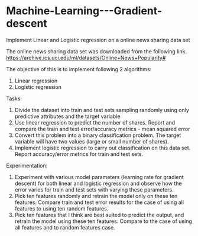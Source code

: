 # Machine-Learning---Gradient-descent
Implement Linear and Logistic regression on a online news sharing data set

The online news sharing data set was downloaded from the following link.
https://archive.ics.uci.edu/ml/datasets/Online+News+Popularity#

The objective of this is to implement following 2 algorithms:
1. Linear regression
2. Logistic regression

Tasks:
1. Divide the dataset into train and test sets sampling randomly using only predictive attributes and the target variable
2. Use linear regression to predict the number of shares. Report and compare the train and test error/accuracy metrics - mean squared error
3. Convert this problem into a binary classification problem. The target variable will have two values (large or small number of shares).
4. Implement logistic regression to carry out classification on this data set. Report accuracy/error metrics for train and test sets.

Experimentation:
1. Experiment with various model parameters (learning rate for gradient descent) for both linear and logistic regression and observe how the error varies for train and test sets with varying these parameters.
2. Pick ten features randomly and retrain the model only on these ten features. Compare train and test error results for the case of using all features to using ten random features.
3. Pick ten features that I think are best suited to predict the output, and retrain the model using these ten features. Compare to the case of using all features and to random features case.
